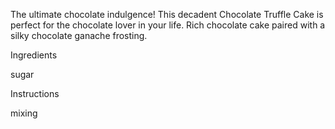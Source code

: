 The ultimate chocolate indulgence!
This decadent Chocolate Truffle Cake is perfect for the chocolate lover in your life. Rich chocolate cake paired with a silky chocolate ganache frosting.


Ingredients

sugar

Instructions

mixing
